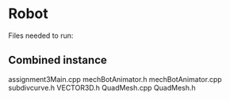 # Robot
Files needed to run:

## Combined instance
assignment3Main.cpp
mechBotAnimator.h
mechBotAnimator.cpp
subdivcurve.h
VECTOR3D.h
QuadMesh.cpp
QuadMesh.h

